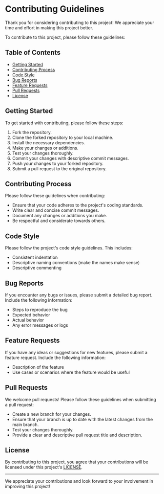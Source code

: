 # Contributing Guidelines

Thank you for considering contributing to this project! We appreciate your time and effort in making this project better.

To contribute to this project, please follow these guidelines:

## Table of Contents

- [Getting Started](#getting-started)
- [Contributing Process](#contributing-process)
- [Code Style](#code-style)
- [Bug Reports](#bug-reports)
- [Feature Requests](#feature-requests)
- [Pull Requests](#pull-requests)
- [License](#license)

## Getting Started

To get started with contributing, please follow these steps:

1. Fork the repository.
2. Clone the forked repository to your local machine.
3. Install the necessary dependencies.
4. Make your changes or additions.
5. Test your changes thoroughly.
6. Commit your changes with descriptive commit messages.
7. Push your changes to your forked repository.
8. Submit a pull request to the original repository.

## Contributing Process

Please follow these guidelines when contributing:

- Ensure that your code adheres to the project's coding standards.
- Write clear and concise commit messages.
- Document any changes or additions you make.
- Be respectful and considerate towards others.

## Code Style

Please follow the project's code style guidelines. This includes:

- Consistent indentation
- Descriptive naming conventions (make the names make sense)
- Descriptive commenting

## Bug Reports

If you encounter any bugs or issues, please submit a detailed bug report. Include the following information:

- Steps to reproduce the bug
- Expected behavior
- Actual behavior
- Any error messages or logs

## Feature Requests

If you have any ideas or suggestions for new features, please submit a feature request. Include the following information:

- Description of the feature
- Use cases or scenarios where the feature would be useful

## Pull Requests

We welcome pull requests! Please follow these guidelines when submitting a pull request:

- Create a new branch for your changes.
- Ensure that your branch is up to date with the latest changes from the main branch.
- Test your changes thoroughly.
- Provide a clear and descriptive pull request title and description.

## License

By contributing to this project, you agree that your contributions will be licensed under this project's [LICENSE](LICENSE).

---

We appreciate your contributions and look forward to your involvement in improving this project!
